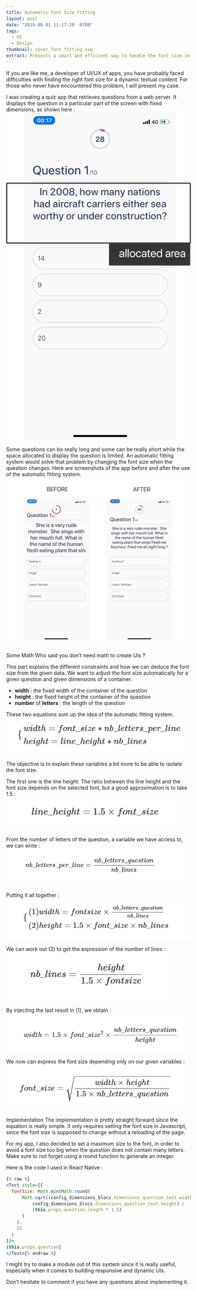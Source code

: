 ```yaml
---
title: Automatic Font Size Fitting
layout: post
date: "2019-08-01 11:17:20 -0700"
tags:
  - UI
  - Design
thumbnail: cover_font_fitting.svg
extract: Presents a smart and efficient way to handle the font size in mobile apps.
---
```


If you are like me, a developer of UI/UX of apps, you have probably faced difficulties with finding the right font size for a dynamic textual content. For those who never have encountered this problem, I will present my case.

I was creating a quiz app that retrieves questions from a web server. It displays the question in a particular part of the screen with fixed dimensions, as shown here :
![](/assets/article_pic/screen_app_font_1.png)

Some questions can be really long and some can be really short while the space allocated to display the question is limited. An automatic fitting system would solve that problem by changing the font size when the question changes. Here are screenshots of the app before and after the use of the automatic fitting system.
![](/assets/article_pic/screen_app_font_2.png)

Some Math
Who said you don’t need math to create UIs ?

This part explains the different constraints and how we can deduce the font size from the given data. We want to adjust the font size automatically for a given question and given dimensions of a container.

- **width** : the fixed width of the container of the question
- **height** : the fixed height of the container of the question
- **number** of **letters** : the length of the question

These two equations sum up the idea of the automatic fitting system.
![](/assets/article_pic/font-sizing/formula1.png)

The objective is to explain these variables a bit more to be able to isolate the font size.

The first one is the line height. The ratio between the line height and the font size depends on the selected font, but a good approximation is to take 1.5 :
![](/assets/article_pic/font-sizing/formula2.png)

From the number of letters of the question, a variable we have access to, we can write :
![](/assets/article_pic/font-sizing/formula3.png)

Putting it all together :
![](/assets/article_pic/font-sizing/formula4.png)

We can work out (2) to get the expression of the number of lines :
![](/assets/article_pic/font-sizing/formula5.png)

By injecting the last result in (1), we obtain :
![](/assets/article_pic/font-sizing/formula6.png)

We now can express the font size depending only on our given variables :
![](/assets/article_pic/font-sizing/formula7.png)

Implementation
The implementation is pretty straight forward since the equation is really simple. It only requires setting the font size in Javascript, since the font size is supposed to change without a reloading of the page.

For my app, I also decided to set a maximum size to the font, in order to avoid a font size too big when the question does not contain many letters. Make sure to not forget using a round function to generate an integer.

Here is the code I used in React Native :

```jsx
{% raw %}
<Text style={{
  fontSize: Math.min(Math.round(
      Math.sqrt((config_dimensions_blocs.dimensions_question_text.width *
          config_dimensions_blocs.dimensions_question_text.height) /
          (this.props.question.length * 1.5)
      )
    ),
    25
  )
}}>
{this.props.question}
</Text>{% endraw %}
```

I might try to make a module out of this system since it is really useful, especially when it comes to building responsive and dynamic UIs.

Don’t hesitate to comment if you have any questions about implementing it.

